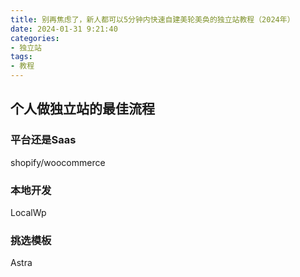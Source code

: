 ```yaml
---
title: 别再焦虑了，新人都可以5分钟内快速自建美轮美奂的独立站教程（2024年）
date: 2024-01-31 9:21:40
categories: 
- 独立站
tags:
- 教程
---
```


##  个人做独立站的最佳流程

### 平台还是Saas

shopify/woocommerce

### 本地开发

LocalWp

### 挑选模板

Astra


